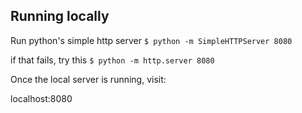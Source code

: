 ## Running locally

Run python's simple http server
`$ python -m SimpleHTTPServer 8080`

if that fails, try this
`$ python -m http.server 8080`

Once the local server is running, visit:

localhost:8080